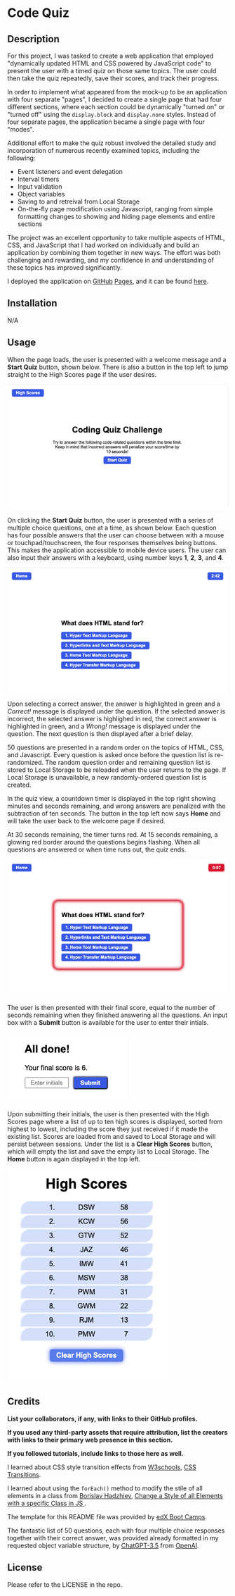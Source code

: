 # Code Quiz

## Description 

For this project, I was tasked to create a web application that employed "dynamically updated HTML and CSS powered by JavaScript code" to present the user with a timed quiz on those same topics. The user could then take the quiz repeatedly, save their scores, and track their progress.

In order to implement what appeared from the mock-up to be an application with four separate "pages", I decided to create a single page that had four different sections, where each section could be dynamically "turned on" or "turned off" using the ```display.block``` and ```display.none``` styles. Instead of four separate pages, the application became a single page with four "modes".

Additional effort to make the quiz robust involved the detailed study and incorporation of numerous recently examined topics, including the following:

- Event listeners and event delegation
- Interval timers
- Input validation
- Object variables
- Saving to and retreival from Local Storage
- On-the-fly page modification using Javascript, ranging from simple formatting changes to showing and hiding page elements and entire sections

The project was an excellent opportunity to take multiple aspects of HTML, CSS, and JavaScript that I had worked on individually and build an application by combining them together in new ways. The effort was both challenging and rewarding, and my confidence in and understanding of these topics has improved significantly.

I deployed the application on [GitHub](https://github.com/) [Pages](https://pages.github.com/), and it can be found [here](https://d-a-v-i-d-w-r-i-g-h-t.github.io/code-quiz/).


## Installation

N/A

## Usage 

When the page loads, the user is presented with a welcome message and a **Start Quiz** button, shown below. There is also a button in the top left to jump straight to the High Scores page if the user desires.

![Welcome Page](assets/images/welcome-page.png)

On clicking the **Start Quiz** button, the user is presented with a series of multiple choice questions, one at a time, as shown below. Each question has four possible answers that the user can choose between with a mouse or touchpad/touchscreen, the four responses themselves being buttons. This makes the application accessible to mobile device users. The user can also input their answers with a keyboard, using number keys **1**, **2**, **3**, and **4**.

![alt text](assets/images/quiz-page.png)

Upon selecting a correct answer, the answer is highlighted in green and a *Correct!* message is displayed under the question. If the selected answer is incorrect, the selected answer is highlighed in red, the correct answer is highlighted in green, and a *Wrong!* message is displayed under the question. The next question is then displayed after a brief delay.

50 questions are presented in a random order on the topics of HTML, CSS, and Javascript. Every question is asked once before the question list is re-randomized. The random question order and remaining question list is stored to Local Storage to be reloaded when the user returns to the page. If Local Storage is unavailable, a new randomly-ordered question list is created.

In the quiz view, a countdown timer is displayed in the top right showing minutes and seconds remaining, and wrong answers are penalized with the subtraction of ten seconds. The button in the top left now says **Home** and will take the user back to the welcome page if desired.

At 30 seconds remaining, the timer turns red. At 15 seconds remaining, a glowing red border around the questions begins flashing. When all questions are answered or when time runs out, the quiz ends.

![alt text](assets/images/red-warnings.png)

The user is then presented with their final score, equal to the number of seconds remaining when they finished answering all the questions. An input box with a **Submit** button is available for the user to enter their intials.

![alt text](assets/images/all-done.png)

Upon submitting their initials, the user is then presented with the High Scores page where a list of up to ten high scores is displayed, sorted from highest to lowest, including the score they just received if it made the existing list. Scores are loaded from and saved to Local Storage and will persist between sessions. Under the list is a **Clear High Scores** button, which will empty the list and save the empty list to Local Storage. The **Home** button is again displayed in the top left.

![alt text](assets/images/high-scores.png)


## Credits

**List your collaborators, if any, with links to their GitHub profiles.**

**If you used any third-party assets that require attribution, list the creators with links to their primary web presence in this section.**

**If you followed tutorials, include links to those here as well.**


I learned about CSS style transition effects from [W3schools](https://www.w3schools.com/), [CSS Transitions](https://www.w3schools.com/css/css3_transitions.asp).

I learned about using the ```forEach()``` method to modify the stile of all elements in a class from [Borislav Hadzhiev](https://bobbyhadz.com/), [Change a Style of all Elements with a specific Class in JS
](https://bobbyhadz.com/blog/javascript-change-style-of-all-elements-with-class).

The template for this README file was provided by [edX Boot Camps](https://www.edx.org/boot-camps).

The fantastic list of 50 questions, each with four multiple choice responses together with their correct answer, was provided already formatted in my requested object variable structure, by [ChatGPT-3.5](https://chat.openai.com/) from [OpenAI](https://openai.com/).


## License

Please refer to the LICENSE in the repo.
